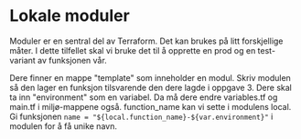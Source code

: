 # Lokale moduler

Moduler er en sentral del av Terraform. Det kan brukes på litt forskjellige måter. I dette tilfellet skal vi bruke det til å opprette en prod og en test-variant av funksjonen vår.

Dere finner en mappe "template" som inneholder en modul. Skriv modulen så den lager en funksjon tilsvarende den dere lagde i oppgave 3. Dere skal ta inn "environment" som en variabel. Da må dere endre variables.tf og main.tf i miljø-mappene også. function_name kan vi sette i modulens local. Gi funksjonen `name = "${local.function_name}-${var.environment}"` i modulen for å få unike navn.
